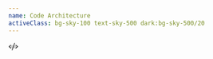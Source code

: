 ```yaml
---
name: Code Architecture
activeClass: bg-sky-100 text-sky-500 dark:bg-sky-500/20
---
```


<svg xmlns="http://www.w3.org/2000/svg" width="20" height="20" viewBox="0 0 256 256"><g fill="currentColor"><path d="m240 128l-48 40H64l-48-40l48-40h128Z" opacity=".2"/><path d="M69.12 94.15L28.5 128l40.62 33.85a8 8 0 1 1-10.24 12.29l-48-40a8 8 0 0 1 0-12.29l48-40a8 8 0 0 1 10.24 12.3Zm176 27.7l-48-40a8 8 0 1 0-10.24 12.3L227.5 128l-40.62 33.85a8 8 0 1 0 10.24 12.29l48-40a8 8 0 0 0 0-12.29Zm-82.39-89.37a8 8 0 0 0-10.25 4.79l-64 176a8 8 0 0 0 4.79 10.26A8.14 8.14 0 0 0 96 224a8 8 0 0 0 7.52-5.27l64-176a8 8 0 0 0-4.79-10.25Z"/></g></svg>